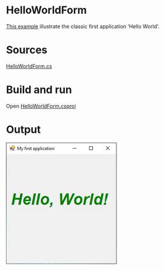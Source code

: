 # HelloWorldForm

[This example](.) illustrate the classic first application ‘Hello World’.

# Sources

[HelloWorldForm.cs](HelloWorldForm.cs)

# Build and run

Open [HelloWorldForm.csproj](HelloWorldForm.csproj)

# Output

![Screenshot](../../docs/Pictures/Forms/HelloWorldForm.png)

